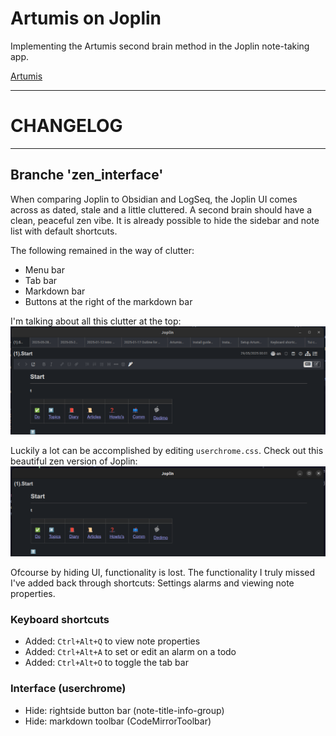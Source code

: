 # Artumis on Joplin
Implementing the Artumis second brain method in the Joplin note-taking app.  
  
[Artumis](https://jeroenkroesen.github.io/artumis_site/)
***

# CHANGELOG

***

## Branche 'zen_interface'
When comparing Joplin to Obsidian and LogSeq, the Joplin UI comes across as dated, stale and a little cluttered. A second brain should have a clean, peaceful zen vibe. It is already possible to hide the sidebar and note list with default shortcuts.  
  
The following remained in the way of clutter:
* Menu bar
* Tab bar
* Markdown bar
* Buttons at the right of the markdown bar  
  
I'm talking about all this clutter at the top:  
![cluttered Joplin](/.resources/cluttered.png)  
  
Luckily a lot can be accomplished by editing `userchrome.css`. Check out this beautiful zen version of Joplin:  
![cluttered Joplin](/.resources/uncluttered.png)  
  
Ofcourse by hiding UI, functionality is lost. The functionality I truly missed I've added back through shortcuts: Settings alarms and viewing note properties.  
  
  

### Keyboard shortcuts
* Added: `Ctrl+Alt+Q` to view note properties
* Added: `Ctrl+Alt+A` to set or edit an alarm on a todo
* Added: `Ctrl+Alt+O` to toggle the tab bar

### Interface (userchrome)
* Hide: rightside button bar (note-title-info-group)
* Hide: markdown toolbar (CodeMirrorToolbar)
